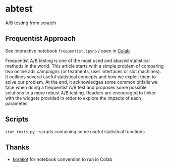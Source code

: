# abtest
A/B testing from scratch

## Frequentist Approach

See interactive notebook `frequentist.ipynb` / open in [Colab](https://colab.research.google.com/github/cstorm125/abtest/blob/master/frequentist_colab.ipynb)

Frequentist A/B testing is one of the most used and abused statistical methods in the world. This article starts with a simple problem of comparing two online ads campaigns (or teatments, user interfaces or slot machines). It outlines several useful statistical concepts and how we exploit them to solve our problem. At the end, it acknowledges some common pitfalls we face when doing a frequentist A/B test and proposes some possible solutions to a more robust A/B testing. Readers are encouraged to tinker with the widgets provided in order to explore the impacts of each parameter.

## Scripts
`stat_tests.py` - scripts containing some useful statistical functions

## Thanks
* [korakot](https://github.com/korakot) for notebook conversion to run in Colab
